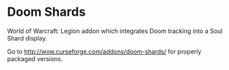 # Doom Shards

World of Warcraft: Legion addon which integrates Doom tracking into a Soul Shard display.

Go to http://wow.curseforge.com/addons/doom-shards/ for properly packaged versions.
